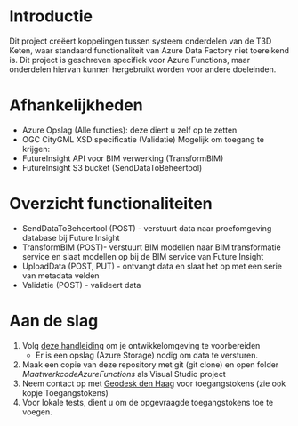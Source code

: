 # Introductie
Dit project creëert koppelingen tussen systeem onderdelen van de T3D Keten, waar standaard functionaliteit van Azure Data Factory niet toereikend is. 
Dit project is geschreven specifiek voor Azure Functions, maar onderdelen hiervan kunnen hergebruikt worden voor andere doeleinden.

# Afhankelijkheden
* Azure Opslag (Alle functies): deze dient u zelf op te zetten
* OGC CityGML XSD specificatie (Validatie)
Mogelijk om toegang te krijgen: 
* FutureInsight API voor BIM verwerking (TransformBIM)
* FutureInsight S3 bucket (SendDataToBeheertool)


# Overzicht functionaliteiten
* SendDataToBeheertool (POST) - verstuurt data naar proefomgeving database bij Future Insight
* TransformBIM (POST)- verstuurt BIM modellen naar BIM transformatie service en slaat modellen op bij de BIM service van Future Insight
* UploadData (POST, PUT) - ontvangt data en slaat het op met een serie van metadata velden
* Validatie (POST) - valideert data 
# Aan de slag
1. Volg [deze handleiding](https://learn.microsoft.com/en-us/azure/azure-functions/functions-develop-vs-code?source=recommendations&tabs=csharp) om je ontwikkelomgeving te voorbereiden
    - Er is een opslag (Azure Storage) nodig om data te versturen. 
2. Maak een copie van deze repository met git (git clone) en open folder _MaatwerkcodeAzureFunctions_ als Visual Studio project
3. Neem contact op met [Geodesk den Haag](mailto:geodesk@denhaag.nl) voor toegangstokens (zie ook kopje Toegangstokens)
4. Voor lokale tests, dient u om de opgevraagde toegangstokens toe te voegen.
